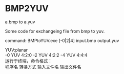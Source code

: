 # BMP2YUV
a.bmp to a.yuv

Some code for exchangeing file from bmp to yuv.

command:   BMPtoYUV.exe   [-0|2|4]   input.bmp   output.yuv

YUV:planar     
    -0 YUV 4:2:0
    -2 YUV 4:2:2
    -4 YUV 4:4:4  
运行于终端，命令格式：  
程序名 转换方式 输入文件名 输出文件名
